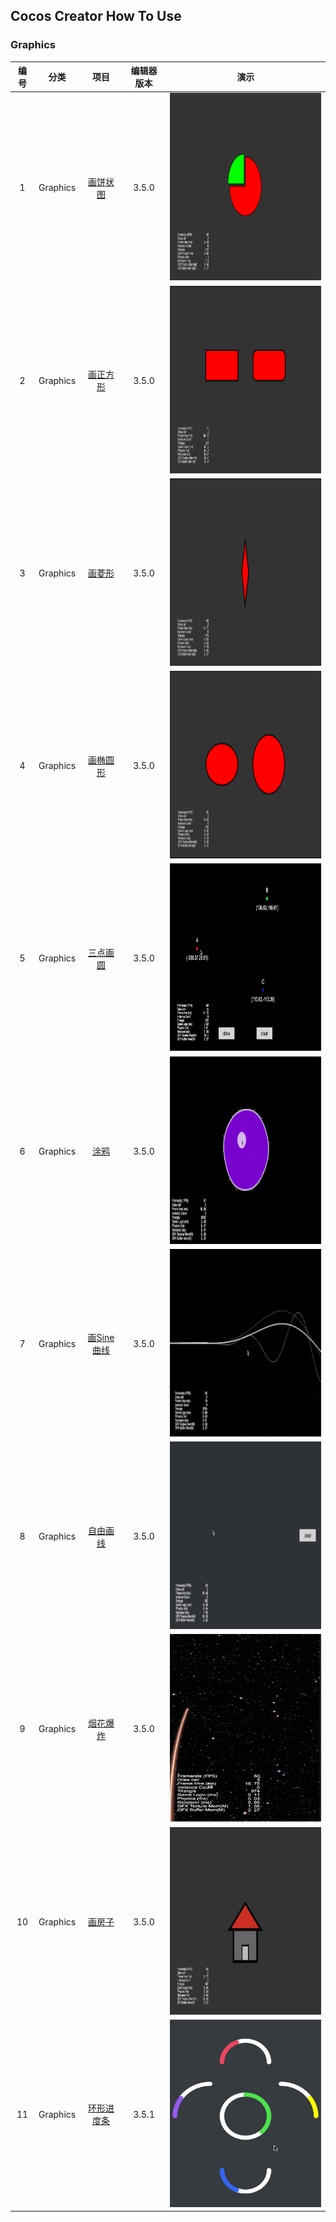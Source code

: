 ## Cocos Creator How To Use

### Graphics
| 编号 | 分类 | 项目 | 编辑器版本 | 演示 |
| :---: | :---: | :---: | :---: | :---: |
| 1 | Graphics | [画饼状图](https://gitee.com/yeshao2069/cocos-creator-how-to-use/tree/v3.5.x/proj/Graphics/Creator3.5.0_2D_GraphicsArc) | 3.5.0 | <div align=center><img src="../../image/202203/2022030401.png" width="400" height="300" /></div> |
| 2 | Graphics | [画正方形](https://gitee.com/yeshao2069/cocos-creator-how-to-use/tree/v3.5.x/proj/Graphics/Creator3.5.0_2D_GraphicsRect) | 3.5.0 | <div align=center><img src="../../image/202203/2022030402.png" width="400" height="300" /></div> |
| 3 | Graphics | [画菱形](https://gitee.com/yeshao2069/cocos-creator-how-to-use/tree/v3.5.x/proj/Graphics/Creator3.5.0_2D_GraphicsLineTo) | 3.5.0 | <div align=center><img src="../../image/202203/2022030403.png" width="400" height="300" /></div> |
| 4 | Graphics | [画椭圆形](https://gitee.com/yeshao2069/cocos-creator-how-to-use/tree/v3.5.x/proj/Graphics/Creator3.5.0_2D_GraphicsEllipse) | 3.5.0 | <div align=center><img src="../../image/202203/2022030404.png" width="400" height="300" /></div> |
| 5 | Graphics | [三点画圆](https://gitee.com/yeshao2069/cocos-creator-how-to-use/tree/v3.5.x/proj/Graphics/Creator3.5.0_2D_GraphicsDrawCircle) | 3.5.0 | <div align=center><img src="../../gif/202203/2022030411.gif" width="400" height="300" /></div> |
| 6 | Graphics | [涂鸦](https://gitee.com/yeshao2069/cocos-creator-how-to-use/tree/v3.5.x/proj/Graphics/Creator3.5.0_2D_Doodle) | 3.5.0 | <div align=center><img src="../../gif/202203/2022030412.gif" width="400" height="300" /></div> |
| 7 | Graphics | [画Sine曲线](https://gitee.com/yeshao2069/cocos-creator-how-to-use/tree/v3.5.x/proj/Graphics/Creator3.5.0_2D_GraphicsSineWaves) | 3.5.0 | <div align=center><img src="../../gif/202203/2022030413.gif" width="400" height="300" /></div> |
| 8 | Graphics | [自由画线](https://gitee.com/yeshao2069/cocos-creator-how-to-use/tree/v3.5.x/proj/Graphics/Creator3.5.0_2D_DrawLine) | 3.5.0 | <div align=center><img src="../../gif/202203/2022030414.gif" width="400" height="300" /></div> |
| 9 | Graphics | [烟花爆炸](https://gitee.com/yeshao2069/cocos-creator-how-to-use/tree/v3.5.x/proj/Graphics/Creator3.5.0_2D_GraphicsFireworksExplosion) | 3.5.0 | <div align=center><img src="../../gif/202203/2022030415.gif" width="400" height="300" /></div> |
| 10 | Graphics | [画房子](https://gitee.com/yeshao2069/cocos-creator-how-to-use/tree/v3.5.x/proj/Graphics/Creator3.5.0_2D_GraphicsHouse) | 3.5.0 | <div align=center><img src="../../image/202203/2022032101.png" width="400" height="300" /></div> |
| 11 | Graphics | [环形进度条](https://gitee.com/yeshao2069/cocos-creator-how-to-use/tree/v3.5.x/proj/Graphics/Creator3.5.1_2D_GraphicsRingProgressbar) | 3.5.1 | <div align=center><img src="../../gif/202206/2022062102.gif" width="400" height="300" /></div> |
